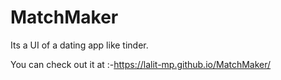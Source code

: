 # MatchMaker
Its a UI of a dating app like tinder. 

You can check out it at :-https://lalit-mp.github.io/MatchMaker/

